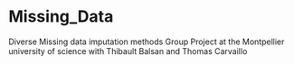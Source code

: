 # Missing_Data
Diverse Missing data imputation methods
Group Project at the Montpellier university of science with Thibault Balsan and Thomas Carvaillo 
